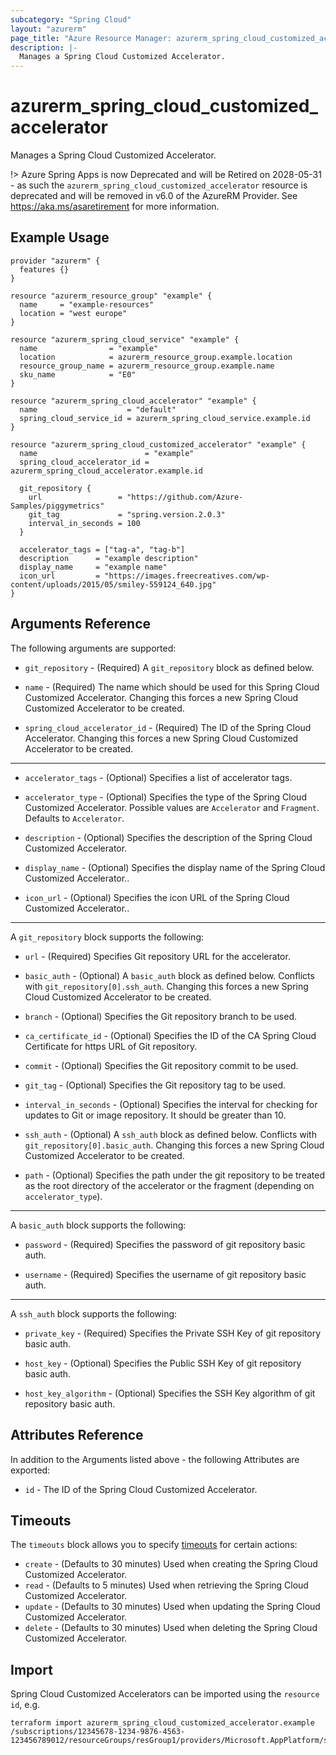 ```yaml
---
subcategory: "Spring Cloud"
layout: "azurerm"
page_title: "Azure Resource Manager: azurerm_spring_cloud_customized_accelerator"
description: |-
  Manages a Spring Cloud Customized Accelerator.
---
```


# azurerm_spring_cloud_customized_accelerator

Manages a Spring Cloud Customized Accelerator.

!> Azure Spring Apps is now Deprecated and will be Retired on 2028-05-31 - as such the `azurerm_spring_cloud_customized_accelerator` resource is deprecated and will be removed in v6.0 of the AzureRM Provider. See https://aka.ms/asaretirement for more information.

## Example Usage

```hcl
provider "azurerm" {
  features {}
}

resource "azurerm_resource_group" "example" {
  name     = "example-resources"
  location = "west europe"
}

resource "azurerm_spring_cloud_service" "example" {
  name                = "example"
  location            = azurerm_resource_group.example.location
  resource_group_name = azurerm_resource_group.example.name
  sku_name            = "E0"
}

resource "azurerm_spring_cloud_accelerator" "example" {
  name                    = "default"
  spring_cloud_service_id = azurerm_spring_cloud_service.example.id
}

resource "azurerm_spring_cloud_customized_accelerator" "example" {
  name                        = "example"
  spring_cloud_accelerator_id = azurerm_spring_cloud_accelerator.example.id

  git_repository {
    url                 = "https://github.com/Azure-Samples/piggymetrics"
    git_tag             = "spring.version.2.0.3"
    interval_in_seconds = 100
  }

  accelerator_tags = ["tag-a", "tag-b"]
  description      = "example description"
  display_name     = "example name"
  icon_url         = "https://images.freecreatives.com/wp-content/uploads/2015/05/smiley-559124_640.jpg"
}
```

## Arguments Reference

The following arguments are supported:

* `git_repository` - (Required) A `git_repository` block as defined below.

* `name` - (Required) The name which should be used for this Spring Cloud Customized Accelerator. Changing this forces a new Spring Cloud Customized Accelerator to be created.

* `spring_cloud_accelerator_id` - (Required) The ID of the Spring Cloud Accelerator. Changing this forces a new Spring Cloud Customized Accelerator to be created.

---

* `accelerator_tags` - (Optional) Specifies a list of accelerator tags.

* `accelerator_type` - (Optional) Specifies the type of the Spring Cloud Customized Accelerator. Possible values are `Accelerator` and `Fragment`. Defaults to `Accelerator`.

* `description` - (Optional) Specifies the description of the Spring Cloud Customized Accelerator.

* `display_name` - (Optional) Specifies the display name of the Spring Cloud Customized Accelerator..

* `icon_url` - (Optional) Specifies the icon URL of the Spring Cloud Customized Accelerator..

---

A `git_repository` block supports the following:

* `url` - (Required) Specifies Git repository URL for the accelerator.

* `basic_auth` - (Optional) A `basic_auth` block as defined below. Conflicts with `git_repository[0].ssh_auth`. Changing this forces a new Spring Cloud Customized Accelerator to be created.

* `branch` - (Optional) Specifies the Git repository branch to be used.

* `ca_certificate_id` - (Optional) Specifies the ID of the CA Spring Cloud Certificate for https URL of Git repository.

* `commit` - (Optional) Specifies the Git repository commit to be used.

* `git_tag` - (Optional) Specifies the Git repository tag to be used.

* `interval_in_seconds` - (Optional) Specifies the interval for checking for updates to Git or image repository. It should be greater than 10.

* `ssh_auth` - (Optional) A `ssh_auth` block as defined below. Conflicts with `git_repository[0].basic_auth`. Changing this forces a new Spring Cloud Customized Accelerator to be created.

* `path` - (Optional) Specifies the path under the git repository to be treated as the root directory of the accelerator or the fragment (depending on `accelerator_type`).

---

A `basic_auth` block supports the following:

* `password` - (Required) Specifies the password of git repository basic auth.

* `username` - (Required) Specifies the username of git repository basic auth.

---

A `ssh_auth` block supports the following:

* `private_key` - (Required) Specifies the Private SSH Key of git repository basic auth.

* `host_key` - (Optional) Specifies the Public SSH Key of git repository basic auth.

* `host_key_algorithm` - (Optional) Specifies the SSH Key algorithm of git repository basic auth.

## Attributes Reference

In addition to the Arguments listed above - the following Attributes are exported: 

* `id` - The ID of the Spring Cloud Customized Accelerator.

## Timeouts

The `timeouts` block allows you to specify [timeouts](https://www.terraform.io/language/resources/syntax#operation-timeouts) for certain actions:

* `create` - (Defaults to 30 minutes) Used when creating the Spring Cloud Customized Accelerator.
* `read` - (Defaults to 5 minutes) Used when retrieving the Spring Cloud Customized Accelerator.
* `update` - (Defaults to 30 minutes) Used when updating the Spring Cloud Customized Accelerator.
* `delete` - (Defaults to 30 minutes) Used when deleting the Spring Cloud Customized Accelerator.

## Import

Spring Cloud Customized Accelerators can be imported using the `resource id`, e.g.

```shell
terraform import azurerm_spring_cloud_customized_accelerator.example /subscriptions/12345678-1234-9876-4563-123456789012/resourceGroups/resGroup1/providers/Microsoft.AppPlatform/spring/spring1/applicationAccelerators/default/customizedAccelerators/customizedAccelerator1
```
